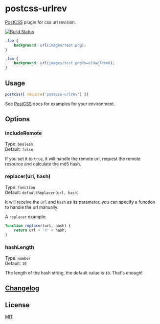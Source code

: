 # postcss-urlrev

[PostCSS] plugin for css url revision.

[![Build Status][ci-img]][ci]


```css
.foo {
    background: url(images/test.png);
}
```

```css
.foo {
    background: url(images/test.png?v=e19ac7dee6);
}
```

## Usage

```js
postcss([ require('postcss-urlrev') ])
```

See [PostCSS] docs for examples for your environment.


## Options

### includeRemote

Type: `boolean`  
Default: `false`

If you set it to `true`, it will handle the remote url, request the remote resource
and calculate the md5 hash.

### replacer(url, hash)

Type: `function`  
Default: `defaultReplacer(url, hash)`

It will receive the `url` and `hash` as its parameter, you can specify a function to handle the url manually.

A `replacer` example:

```js
function replacer(url, hash) {
    return url + '?' + hash;
}
```


### hashLength

Type: `number`  
Default: `10`

The length of the hash string, the default value is `10`. That's enough!


## [Changelog](CHANGELOG.md)

## License

[MIT]


[PostCSS]: https://github.com/postcss/postcss
[ci-img]:  https://travis-ci.org/yuezk/postcss-urlrev.svg
[ci]:      https://travis-ci.org/yuezk/postcss-urlrev
[MIT]:     LICENSE

